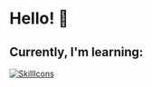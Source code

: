 <h1> Hello! 👋</h1>

<h2> Currently, I'm learning:</h2>
<a href="https://skillicons.dev" rel="nofollow"><img src="https://camo.githubusercontent.com/5a187989e0a2d3734c3cfa2d83253a047a5a1547e44b0647282fd7b56737c5db/68747470733a2f2f736b696c6c69636f6e732e6465762f69636f6e733f693d6a732c74732c68746d6c2c6373732c6e6f64656a732c70792c7461696c77696e642c7675652c6e7578742c6d6f6e676f64622c707269736d612c646f636b65722c6669676d61" alt="SkillIcons" data-canonical-src="https://skillicons.dev/icons?i=html,cssjs" style="max-width: 100%;"></a>
